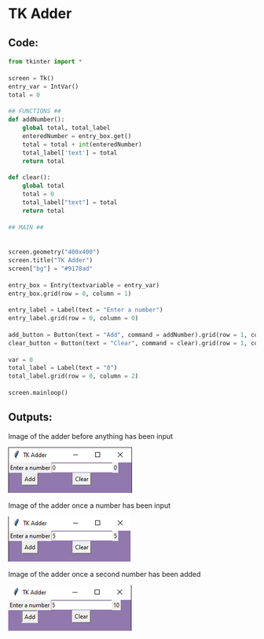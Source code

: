 # TK Adder

## Code:

```python
from tkinter import *

screen = Tk()
entry_var = IntVar()
total = 0

## FUNCTIONS ##
def addNumber():
    global total, total_label
    enteredNumber = entry_box.get()
    total = total + int(enteredNumber)
    total_label['text'] = total
    return total
    
def clear():
    global total
    total = 0
    total_label["text"] = total
    return total

## MAIN ##


screen.geometry("400x400")
screen.title("TK Adder")
screen["bg"] = "#9178ad"

entry_box = Entry(textvariable = entry_var)
entry_box.grid(row = 0, column = 1)

entry_label = Label(text = "Enter a number")
entry_label.grid(row = 0, column = 0)

add_button = Button(text = "Add", command = addNumber).grid(row = 1, column = 0)
clear_button = Button(text = "Clear", command = clear).grid(row = 1, column = 1)

var = 0
total_label = Label(text = "0")
total_label.grid(row = 0, column = 2)

screen.mainloop()
```

## Outputs:
Image of the adder before anything has been input 

![Clear image of the adder](images/clear.png)


Image of the adder once a number has been input

![Number 5 input](images/5.png)


Image of the adder once a second number has been added

![Number 5 added to the first number](images/10.png)
